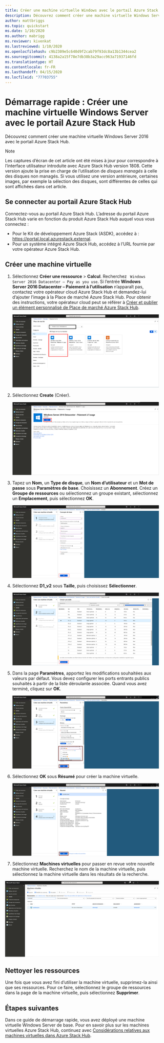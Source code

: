 ```yaml
---
title: Créer une machine virtuelle Windows avec le portail Azure Stack Hub
description: Découvrez comment créer une machine virtuelle Windows Server 2016 avec le portail Azure Stack Hub.
author: mattbriggs
ms.topic: quickstart
ms.date: 1/10/2020
ms.author: mabrigg
ms.reviewer: kivenkat
ms.lastreviewed: 1/10/2020
ms.openlocfilehash: c9b2309e5c640d9f2cab79f93dc8a13b1344cea2
ms.sourcegitcommit: 4138a2a15f78e7db38b3a29acc963a71937146fd
ms.translationtype: HT
ms.contentlocale: fr-FR
ms.lasthandoff: 04/15/2020
ms.locfileid: "77703755"
---
```

# <a name="quickstart-create-a-windows-server-vm-with-the-azure-stack-hub-portal"></a>Démarrage rapide : Créer une machine virtuelle Windows Server avec le portail Azure Stack Hub

Découvrez comment créer une machine virtuelle Windows Server 2016 avec le portail Azure Stack Hub.

> [!NOTE]  
> Les captures d’écran de cet article ont été mises à jour pour correspondre à l’interface utilisateur introduite avec Azure Stack Hub version 1808. Cette version ajoute la prise en charge de l’utilisation de *disques managés* à celle des disques non managés. Si vous utilisez une version antérieure, certaines images, par exemple la sélection des disques, sont différentes de celles qui sont affichées dans cet article.  


## <a name="sign-in-to-the-azure-stack-hub-portal"></a>Se connecter au portail Azure Stack Hub

Connectez-vous au portail Azure Stack Hub. L’adresse du portail Azure Stack Hub varie en fonction du produit Azure Stack Hub auquel vous vous connectez :

* Pour le Kit de développement Azure Stack (ASDK), accédez à : https://portal.local.azurestack.external.
* Pour un système intégré Azure Stack Hub, accédez à l’URL fournie par votre opérateur Azure Stack Hub.

## <a name="create-a-vm"></a>Créer une machine virtuelle

1. Sélectionnez **Créer une ressource** > **Calcul**. Recherchez ` Windows Server 2016 Datacenter – Pay as you use`.
    Si l’entrée **Windows Server 2016 Datacenter – Paiement à l’utilisation** n’apparaît pas, contactez votre opérateur cloud Azure Stack Hub et demandez-lui d’ajouter l’image à la Place de marché Azure Stack Hub. Pour obtenir des instructions, votre opérateur cloud peut se référer à [Créer et publier un élément personnalisé de Place de marché Azure Stack Hub](../operator/azure-stack-create-and-publish-marketplace-item.md).

    ![Windows Server 2016 Datacenter – Paiement à l’utilisation](./media/azure-stack-quick-windows-portal/image1.png)

1. Sélectionnez **Create** (Créer).

    ![Créer une ressource](./media/azure-stack-quick-windows-portal/image2.png)

1. Tapez un **Nom**, un **Type de disque**, un **Nom d’utilisateur** et un **Mot de passe** sous **Paramètres de base**. Choisissez un **Abonnement**. Créez un **Groupe de ressources** ou sélectionnez un groupe existant, sélectionnez un **Emplacement**, puis sélectionnez **OK**.

    ![Créer une machine virtuelle – Paramètres de base](./media/azure-stack-quick-windows-portal/image3.png)

1. Sélectionnez **D1_v2** sous **Taille**, puis choisissez **Sélectionner**.

    ![Créer une machine virtuelle – Taille](./media/azure-stack-quick-windows-portal/image4.png)

1. Dans la page **Paramètres**, apportez les modifications souhaitées aux valeurs par défaut. Vous devez configurer les ports entrants publics souhaités à partir de la liste déroulante associée. Quand vous avez terminé, cliquez sur **OK**.

    ![Créer une machine virtuelle – Paramètres](./media/azure-stack-quick-windows-portal/image5.png)

1. Sélectionnez **OK** sous **Résumé** pour créer la machine virtuelle.

    ![Créer une machine virtuelle – Résumé](./media/azure-stack-quick-windows-portal/image6.png)

1. Sélectionnez **Machines virtuelles** pour passer en revue votre nouvelle machine virtuelle. Recherchez le nom de la machine virtuelle, puis sélectionnez la machine virtuelle dans les résultats de la recherche.

![Créer une machine virtuelle – Rechercher une machine virtuelle](./media/azure-stack-quick-windows-portal/image7.png)

## <a name="clean-up-resources"></a>Nettoyer les ressources

Une fois que vous avez fini d’utiliser la machine virtuelle, supprimez-la ainsi que ses ressources. Pour ce faire, sélectionnez le groupe de ressources dans la page de la machine virtuelle, puis sélectionnez **Supprimer**.

## <a name="next-steps"></a>Étapes suivantes

Dans ce guide de démarrage rapide, vous avez déployé une machine virtuelle Windows Server de base. Pour en savoir plus sur les machines virtuelles Azure Stack Hub, continuez avec [Considérations relatives aux machines virtuelles dans Azure Stack Hub](azure-stack-vm-considerations.md).
